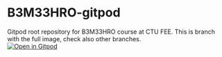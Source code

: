# B3M33HRO-gitpod
Gitpod root repository for B3M33HRO course at CTU FEE. This is branch with the full image, check also other branches.  
[![Open in Gitpod](https://gitpod.io/button/open-in-gitpod.svg)](https://gitpod.io/#github.com/rustlluk/B3M33HRO-gitpod)

